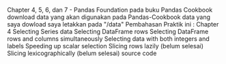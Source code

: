 Chapter 4, 5, 6, dan 7 - Pandas Foundation pada buku Pandas Cookbook
download data yang akan digunakan pada Pandas-Cookbook
data yang saya dowload saya letakkan pada "/data"
Pembahasan Praktik ini :
Chapter 4
Selecting Series data
Selecting DataFrame rows
Selecting DataFrame rows and columns simultaneously
Selecting data with both integers and labels
Speeding up scalar selection
Slicing rows lazily (belum selesai)
Slicing lexicographically (belum selesai)
source code
